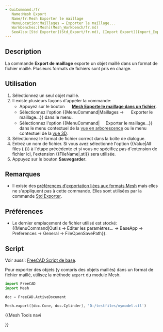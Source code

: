 ```yaml
---
- GuiCommand:/fr
   Name:Mesh Export
   Name/fr:Mesh Exporter le maillage
   MenuLocation:Maillages → Exporter le maillage...
   Workbenches:[Mesh](Mesh_Workbench/fr.md)
   SeeAlso:[Std Exporter](Std_Export/fr.md), [Import Export](Import_Export/fr.md)
---
```


## Description

La commande **Export de maillage** exporte un objet maillé dans un format de fichier maillé. Plusieurs formats de fichiers sont pris en charge.

## Utilisation

1.  Sélectionnez un seul objet maillé.
2.  Il existe plusieurs façons d\'appeler la commande:
    -   Appuyez sur le bouton **<img src="images/Mesh_Export.svg" width=16px> [Mesh Exporte le maillage dans un fichier](Mesh_Export.md)**.
    -   Sélectionnez l\'option {{MenuCommand|Maillages → <img src="images/Mesh_Export.svg" width=16px> Exporter le maillage...}} dans le menu.
    -   Sélectionnez l\'option {{MenuCommand|<img src="images/Mesh_Export.svg" width=16px> Exporter le maillage...}} dans le menu contextuel de la [vue en arborescence](tree_view/fr.md) ou le menu contextuel de la [vue 3D](3D_view/fr.md).
3.  Sélectionnez le format de fichier correct dans la boîte de dialogue.
4.  Entrez un nom de fichier. Si vous avez sélectionné l\'option {{Value|All files (*.*)}} à l\'étape précédente et si vous ne spécifiez pas d\'extension de fichier ici, l\'extension {{FileName|.stl}} sera utilisée.
5.  Appuyez sur le bouton **Sauvegarder**.

## Remarques

-   Il existe des [préférences d\'exportation liées aux formats Mesh](Import_Export_Preferences/fr#Formats_Mesh.md) mais elles ne s\'appliquent pas à cette commande. Elles sont utilisées par la commande [Std Exporter](Std_Export/fr.md).

## Préférences

-   Le dernier emplacement de fichier utilisé est stocké: {{MenuCommand|Outils → Editer les paramètres... → BaseApp → Preferences → General → FileOpenSavePath}}.

## Script

Voir aussi: [FreeCAD Script de base](FreeCAD_Scripting_Basics/fr.md).

Pour exporter des objets (y compris des objets maillés) dans un format de fichier maillé, utilisez la méthode `export` du module Mesh.


```python
import FreeCAD
import Mesh

doc = FreeCAD.ActiveDocument

Mesh.export([doc.Cone, doc.Cylinder], 'D:/testfiles/mymodel.stl')
```





{{Mesh Tools navi

}}  
